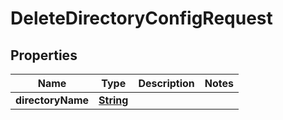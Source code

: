 

# DeleteDirectoryConfigRequest


## Properties

| Name | Type | Description | Notes |
|------------ | ------------- | ------------- | -------------|
|**directoryName** | [**String**](String.md) |  |  |



